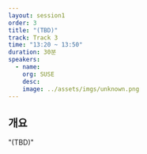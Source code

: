 ```yaml
---
layout: session1
order: 3
title: "(TBD)"
track: Track 3
time: "13:20 ~ 13:50"
duration: 30분
speakers:
  - name: 
    org: SUSE
    desc: 
    image: ../assets/imgs/unknown.png
---
```


## 개요
"(TBD)"
